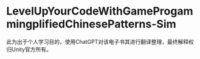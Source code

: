 # LevelUpYourCodeWithGameProgammingplifiedChinesePatterns-Sim
此为出于个人学习目的，使用ChatGPT对该电子书其进行翻译整理，最终解释权归Unity官方所有。
